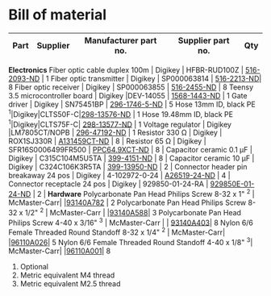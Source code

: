 # Bill of material

Part | Supplier | Manufacturer part no. | Supplier part no. | Qty
-----|----------|-----------------------|-------------------|-
**Electronics**
Fiber optic cable duplex 100m  | Digikey | HFBR-RUD100Z | [516-2093-ND](https://www.digikey.ca/en/products/detail/broadcom-limited/HFBR-RUD100Z/1990491) | 1
Fiber optic transmitter | Digikey | SP000063814 | [516-2213-ND](https://www.digikey.ca/en/products/base-product/broadcom-limited/516/SP000063814/298985)| 8
Fiber optic receiver | Digikey | SP000063855 | [516-2455-ND](https://www.digikey.ca/en/products/base-product/broadcom-limited/516/SP000063855/298987) | 8
Teensy 3.5 microcontroller board | Digikey |DEV-14055 | [1568-1443-ND](https://www.digikey.ca/en/products/detail/sparkfun-electronics/DEV-14055/6235191)  | 1
Gate driver | Digikey | SN75451BP | [296-1746-5-ND](https://www.digikey.ca/en/products/detail/texas-instruments/SN75451BP/277392) | 5
Hose 13mm ID, black PE <sup>1</sup>|Digikey|CLTS50F-C|[298-13576-ND](https://www.digikey.ca/en/products/detail/panduit-corp/CLTS50F-C/4567741) | 1
Hose 19.48mm ID, black PE <sup>1</sup>|Digikey|CLTS75F-C|	[298-13577-ND](https://www.digikey.ca/en/products/detail/panduit-corp/CLTS75F-C/4567748) | 1
Voltage regulator | Digikey |LM7805CT/NOPB | [296-47192-ND](https://www.digikey.ca/en/products/detail/texas-instruments/LM7805CT-NOPB/3901929) | 1
Resistor 330 Ω | Digikey | ROX1SJ330R | 	[A131459CT-ND](https://www.digikey.ca/en/products/detail/te-connectivity-passive-product/ROX1SJ330R/8603589) | 8 |
Resistor 65 Ω | Digikey | SFR16S0006499FR500 | 	[PPC64.9XCT-ND](https://www.digikey.ca/en/products/detail/vishay-beyschlag-draloric-bc-components/SFR16S0006499FR500/594439) | 8 |
Capacitor ceramic 0.1 µF | Digikey | C315C104M5U5TA | 	[399-4151-ND](https://www.digikey.ca/en/products/detail/kemet/C315C104M5U5TA/817927) | 8 |
Capacitor ceramic 10 µF | Digikey | C324C106K3R5TA | 	[399-13950-ND](https://www.digikey.ca/en/products/detail/kemet/C324C106K3R5TA/6562361) | 2 |
Connector header pin breakaway 24 pos | Digikey | 4-102972-0-24 | 	[A26519-24-ND](https://www.digikey.ca/en/products/detail/te-connectivity-amp-connectors/4-102972-0-24/683577) | 4 |
Connector receptacle 24 pos | Digikey | 929850-01-24-RA | 	[929850E-01-24-ND](https://www.digikey.ca/en/products/detail/3m/929850-01-24-RA/1094205) | 2 |
**Hardware**
Polycarbonate Pan Head Philips Screw 8-32 x 1" <sup>2</sup> | McMaster-Carr| |[93140A782](https://www.mcmaster.com/93140A782) | 2
Polycarbonate Pan Head Philips Screw 8-32 x 1/2" <sup>2</sup> | McMaster-Carr | |[93140A588](https://www.mcmaster.com/93140A588)| 3
Polycarbonate Pan Head Philips Screw 4-40 x 3/16" <sup>3</sup> | McMaster-Carr | | [93140A403](https://www.mcmaster.com/93140A403)| 8
Nylon 6/6 Female Threaded Round Standoff 8-32 x 1/4" <sup>2</sup> | McMaster-Carr| |[96110A026](https://www.mcmaster.com/96110A026)| 5
Nylon 6/6 Female Threaded Round Standoff 4-40 x 1/8" <sup>3</sup>| McMaster-Carr| |[96110A001](https://www.mcmaster.com/96110A001)| 8

1. Optional
2. Metric equivalent M4 thread
3. Metric equivalent M2.5 thread
